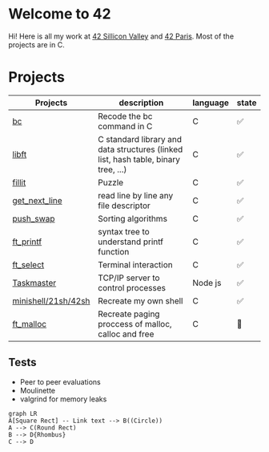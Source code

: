 # Welcome to 42

Hi! Here is all my work at [42 Sillicon Valley](https://www.42.us.org/) and [42 Paris](https://www.42.fr/). Most of the projects are in C.

# Projects

| Projects | description | language | state |
|--|--|--|--|
| [bc](/calculator-bc-42-master) | Recode the bc command in C |  C | :white_check_mark: |
| [libft](/libft) | C standard library and data structures (linked list, hash table, binary tree, ...) | C |:white_check_mark: |
| [fillit](/fillit) | Puzzle | C |:white_check_mark: |
| [get_next_line](/get_next_line) | read line by line any file descriptor | C |:white_check_mark: |
| [push_swap](/push_swap) | Sorting algorithms | C |:white_check_mark: |
| [ft_printf](/ft_printf) | syntax tree to understand printf function | C |:white_check_mark: |
| [ft_select](/ft_select) | Terminal interaction | C |:white_check_mark: |
| [Taskmaster](/taskmaster) | TCP/IP server to control processes | Node js |:white_check_mark: |
| [minishell/21sh/42sh](/minishell/21sh/42sh) | Recreate my own shell | C |:white_check_mark: |
| [ft_malloc](/ft_malloc) | Recreate paging proccess of malloc, calloc and free | C |:construction_worker: |

## Tests
- Peer to peer evaluations
- Moulinette
- valgrind for memory leaks


```mermaid
graph LR
A[Square Rect] -- Link text --> B((Circle))
A --> C(Round Rect)
B --> D{Rhombus}
C --> D
```
